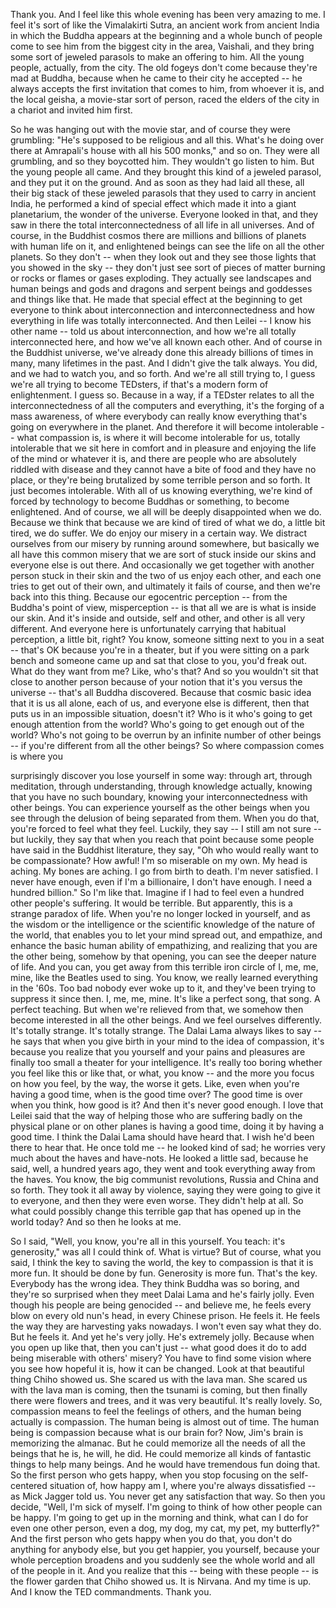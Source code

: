 
Thank you.
And I feel like this whole evening has been very amazing to me.
I feel it&#39;s sort of like the Vimalakirti Sutra,
an ancient work from ancient India
in which the Buddha appears at the beginning and a whole bunch of people
come to see him from the biggest city in the area, Vaishali,
and they bring some sort of jeweled parasols to make an offering to him.
All the young people, actually, from the city.
The old fogeys don&#39;t come because they&#39;re mad at Buddha,
because when he came to their city he accepted --
he always accepts the first invitation that comes to him, from whoever it is,
and the local geisha, a movie-star sort of person,
raced the elders of the city in a chariot and invited him first.

So he was hanging out with the movie star, and of course they were grumbling:
&quot;He&#39;s supposed to be religious and all this.
What&#39;s he doing over there at Amrapali&#39;s house with all his 500 monks,&quot;
and so on. They were all grumbling, and so they boycotted him.
They wouldn&#39;t go listen to him.
But the young people all came.
And they brought this kind of a jeweled parasol, and they put it on the ground.
And as soon as they had laid all these,
all their big stack of these jeweled parasols that they used to carry in ancient India,
he performed a kind of special effect which made it into a giant planetarium,
the wonder of the universe. Everyone looked in that, and they saw in there
the total interconnectedness of all life in all universes.
And of course, in the Buddhist cosmos there are millions and billions of planets
with human life on it,
and enlightened beings can see the life on all the other planets.
So they don&#39;t -- when they look out and they see those lights that you showed
in the sky -- they don&#39;t just see sort of pieces of matter burning
or rocks or flames or gases exploding.
They actually see landscapes and human beings
and gods and dragons and serpent beings and goddesses and things like that.
He made that special effect at the beginning
to get everyone to think about interconnection
and interconnectedness and how everything in life was totally interconnected.
And then Leilei -- I know his other name -- told us about interconnection,
and how we&#39;re all totally interconnected here,
and how we&#39;ve all known each other. And of course in the Buddhist universe,
we&#39;ve already done this already billions of times in many, many lifetimes in the past.
And I didn&#39;t give the talk always. You did, and we had to watch you, and so forth.
And we&#39;re all still trying to, I guess we&#39;re all trying to become TEDsters,
if that&#39;s a modern form of enlightenment.
I guess so. Because in a way, if a TEDster relates to all the interconnectedness
of all the computers and everything, it&#39;s the forging of a mass awareness,
of where everybody can really know everything
that&#39;s going on everywhere in the planet.
And therefore it will become intolerable --
what compassion is, is where it will become intolerable for us,
totally intolerable that we sit here in comfort and in pleasure and enjoying
the life of the mind or whatever it is,
and there are people who are absolutely riddled with disease
and they cannot have a bite of food and they have no place,
or they&#39;re being brutalized by some terrible person and so forth.
It just becomes intolerable.
With all of us knowing everything, we&#39;re kind of forced by technology
to become Buddhas or something, to become enlightened.
And of course, we all will be deeply disappointed when we do.
Because we think that because we are kind of tired of what we do,
a little bit tired, we do suffer.
We do enjoy our misery in a certain way.
We distract ourselves from our misery by running around somewhere,
but basically we all have this common misery
that we are sort of stuck inside our skins
and everyone else is out there.
And occasionally we get together with another person stuck in their skin
and the two of us enjoy each other, and each one tries to get out of their own,
and ultimately it fails of course, and then we&#39;re back into this thing.
Because our egocentric perception -- from the Buddha&#39;s point of view, misperception --
is that all we are is what is inside our skin.
And it&#39;s inside and outside, self and other,
and other is all very different.
And everyone here is unfortunately carrying that habitual perception,
a little bit, right?
You know, someone sitting next to you in a seat -- that&#39;s OK because you&#39;re in a theater,
but if you were sitting on a park bench and someone came up and sat that close to you,
you&#39;d freak out.
What do they want from me? Like, who&#39;s that?
And so you wouldn&#39;t sit that close to another person
because of your notion that it&#39;s you versus the universe -- that&#39;s all Buddha discovered.
Because that cosmic basic idea that it is us all alone, each of us,
and everyone else is different,
then that puts us in an impossible situation, doesn&#39;t it?
Who is it who&#39;s going to get enough attention from the world?
Who&#39;s going to get enough out of the world?
Who&#39;s not going to be overrun by an infinite number of other beings --
if you&#39;re different from all the other beings?
So where compassion comes is where you

surprisingly discover you lose yourself in some way:
through art, through meditation, through understanding, through knowledge actually,
knowing that you have no such boundary,
knowing your interconnectedness with other beings.
You can experience yourself as the other beings
when you see through the delusion of being separated from them.
When you do that, you&#39;re forced to feel what they feel.
Luckily, they say -- I still am not sure --
but luckily, they say that when you reach that point because some people have said
in the Buddhist literature, they say, &quot;Oh who would really want to be compassionate?
How awful! I&#39;m so miserable on my own. My head is aching.
My bones are aching. I go from birth to death. I&#39;m never satisfied.
I never have enough, even if I&#39;m a billionaire, I don&#39;t have enough.
I need a hundred billion.&quot; So I&#39;m like that.
Imagine if I had to feel even a hundred other people&#39;s suffering.
It would be terrible.
But apparently, this is a strange paradox of life.
When you&#39;re no longer locked in yourself,
and as the wisdom or the intelligence or the scientific knowledge
of the nature of the world, that enables you to let your mind spread out,
and empathize, and enhance the basic human ability of empathizing,
and realizing that you are the other being,
somehow by that opening, you can see the deeper nature of life. And you can,
you get away from this terrible iron circle of I, me, me, mine,
like the Beatles used to sing.
You know, we really learned everything in the &#39;60s.
Too bad nobody ever woke up to it,
and they&#39;ve been trying to suppress it since then.
I, me, me, mine. It&#39;s like a perfect song, that song. A perfect teaching.
But when we&#39;re relieved from that,
we somehow then become interested in all the other beings.
And we feel ourselves differently. It&#39;s totally strange.
It&#39;s totally strange.
The Dalai Lama always likes to say --
he says that when you give birth in your mind to the idea of compassion,
it&#39;s because you realize that you yourself and your pains and pleasures
are finally too small a theater for your intelligence.
It&#39;s really too boring whether you feel like this or like that, or what, you know --
and the more you focus on how you feel, by the way, the worse it gets.
Like, even when you&#39;re having a good time,
when is the good time over?
The good time is over when you think, how good is it?
And then it&#39;s never good enough.
I love that Leilei said that the way of helping those who are suffering badly
on the physical plane or on other planes is having a good time,
doing it by having a good time.
I think the Dalai Lama should have heard that. I wish he&#39;d been there to hear that.
He once told me -- he looked kind of sad;
he worries very much about the haves and have-nots.
He looked a little sad, because he said, well, a hundred years ago,
they went and took everything away from the haves.
You know, the big communist revolutions, Russia and China and so forth.
They took it all away by violence,
saying they were going to give it to everyone, and then they were even worse.
They didn&#39;t help at all.
So what could possibly change this terrible gap that has opened up in the world today?
And so then he looks at me.

So I said, &quot;Well, you know, you&#39;re all in this yourself. You teach: it&#39;s generosity,&quot;
was all I could think of. What is virtue?
But of course, what you said, I think the key to saving the world, the key to compassion
is that it is more fun.
It should be done by fun. Generosity is more fun. That&#39;s the key.
Everybody has the wrong idea. They think Buddha was so boring,
and they&#39;re so surprised when they meet Dalai Lama and he&#39;s fairly jolly.
Even though his people are being genocided --
and believe me, he feels every blow on every old nun&#39;s head,
in every Chinese prison. He feels it.
He feels the way they are harvesting yaks nowadays.
I won&#39;t even say what they do. But he feels it.
And yet he&#39;s very jolly. He&#39;s extremely jolly.
Because when you open up like that,
then you can&#39;t just -- what good does it do to add being miserable with others&#39; misery?
You have to find some vision where you see how hopeful it is,
how it can be changed.
Look at that beautiful thing Chiho showed us. She scared us with the lava man.
She scared us with the lava man is coming,
then the tsunami is coming,
but then finally there were flowers and trees, and it was very beautiful.
It&#39;s really lovely.
So, compassion means to feel the feelings of others,
and the human being actually is compassion.
The human being is almost out of time.
The human being is compassion because what is our brain for?
Now, Jim&#39;s brain is memorizing the almanac.
But he could memorize all the needs of all the beings that he is, he will, he did.
He could memorize all kinds of fantastic things to help many beings.
And he would have tremendous fun doing that.
So the first person who gets happy,
when you stop focusing on the self-centered situation of, how happy am I,
where you&#39;re always dissatisfied --
as Mick Jagger told us. You never get any satisfaction that way.
So then you decide, &quot;Well, I&#39;m sick of myself.
I&#39;m going to think of how other people can be happy.
I&#39;m going to get up in the morning and think,
what can I do for even one other person, even a dog, my dog, my cat,
my pet, my butterfly?&quot;
And the first person who gets happy when you do that,
you don&#39;t do anything for anybody else, but you get happier, you yourself,
because your whole perception broadens
and you suddenly see the whole world and all of the people in it.
And you realize that this -- being with these people --
is the flower garden that Chiho showed us.
It is Nirvana.
And my time is up. And I know the TED commandments.
Thank you.
